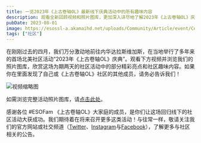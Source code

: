 ```yaml
---
title: 一览2023年《上古卷轴OL》最新线下庆典活动中的所有趣味内容
description: 观看全新回顾视频和照片图库，更加深入详尽地了解2023年《上古卷轴OL》庆典。
pubDate: 2023-08-01
image: https://esossl-a.akamaihd.net/uploads/Community/Article/event/Celebration_header.jpg
tags: ["社区"]
---
```


在刚刚过去的四月，我们万分激动地前往内华达拉斯维加斯，在当地举行了多年来的首场北美社区活动“2023年《上古卷轴OL》庆典”。观看下方视频并浏览我们的照片图库，欣赏这场为期两天的社区活动中的部分精彩亮点和社区趣味内容。如果你在里面发现了自己或《上古卷轴OL》社区的其他成员，请务必告诉我们！

![视频缩略图](https://i.ytimg.com/vi/hRc05w9O4v4/maxresdefault.jpg)

如需浏览完整活动照片图库，请[点击此处](https://woobox.com/g39agf)。

感谢各位 #ESOFam
《上古卷轴OL》大家庭的成员，是你们让这场回归线下的社区活动大获成功。我们期待着在将来召开更多这类活动！与往常一样，敬请关注我们的官方网站或社交频道（[Twitter](https://twitter.com/TESOnline)、[Instagram](https://www.instagram.com/elderscrollsonline/)与[Facebook](https://www.facebook.com/elderscrollsonline)），了解更多与社区相关的公告。
